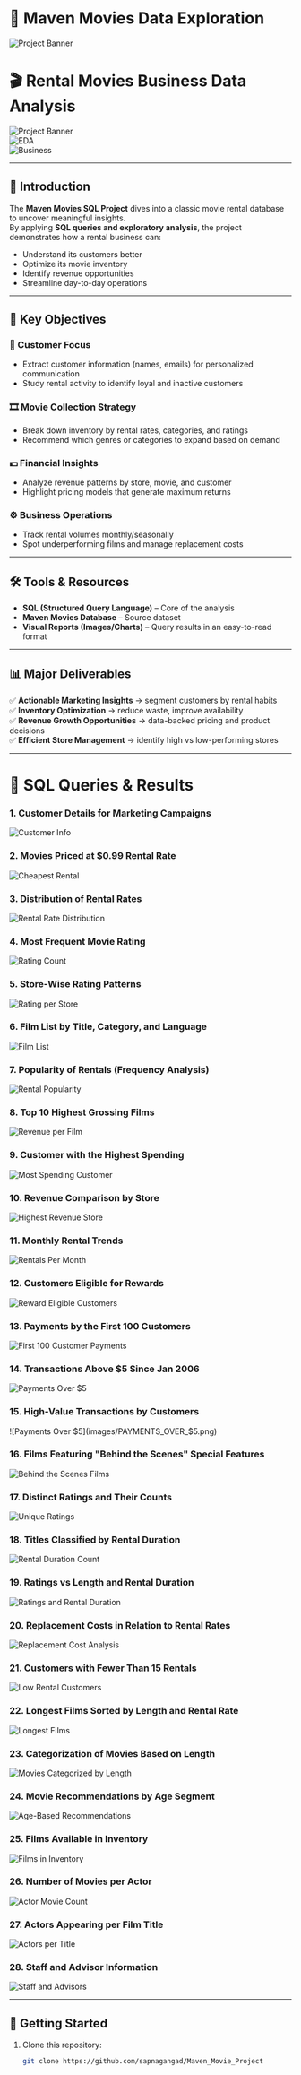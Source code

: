 # 🍿 Maven Movies Data Exploration  

![Project Banner](https://cdn.vectorstock.com/i/750p/76/37/movie-production-crew-shooting-vector-58417637.avif)

# 🎬 Rental Movies Business Data Analysis  

![Project Banner](https://img.shields.io/badge/SQL-Data%20Analysis-blue?style=for-the-badge&logo=mysql)  
![EDA](https://img.shields.io/badge/EDA-Exploratory%20Data%20Analysis-orange?style=for-the-badge)  
![Business](https://img.shields.io/badge/Business%20Insights-Movie%20Rentals-green?style=for-the-badge)  

---


## 🔎 Introduction  
The **Maven Movies SQL Project** dives into a classic movie rental database to uncover meaningful insights.  
By applying **SQL queries and exploratory analysis**, the project demonstrates how a rental business can:  
- Understand its customers better  
- Optimize its movie inventory  
- Identify revenue opportunities  
- Streamline day-to-day operations  

---

## 🎯 Key Objectives  

### 👥 Customer Focus  
- Extract customer information (names, emails) for personalized communication  
- Study rental activity to identify loyal and inactive customers  

### 🎞️ Movie Collection Strategy  
- Break down inventory by rental rates, categories, and ratings  
- Recommend which genres or categories to expand based on demand  

### 💵 Financial Insights  
- Analyze revenue patterns by store, movie, and customer  
- Highlight pricing models that generate maximum returns  

### ⚙️ Business Operations  
- Track rental volumes monthly/seasonally  
- Spot underperforming films and manage replacement costs  

---

## 🛠️ Tools & Resources  
- **SQL (Structured Query Language)** – Core of the analysis  
- **Maven Movies Database** – Source dataset  
- **Visual Reports (Images/Charts)** – Query results in an easy-to-read format  

---

## 📊 Major Deliverables  

✅ **Actionable Marketing Insights** → segment customers by rental habits  
✅ **Inventory Optimization** → reduce waste, improve availability  
✅ **Revenue Growth Opportunities** → data-backed pricing and product decisions  
✅ **Efficient Store Management** → identify high vs low-performing stores  

---

# 📂 SQL Queries & Results  

### 1. Customer Details for Marketing Campaigns  
![Customer Info](https://github.com/sapnagangad/Maven_Movie_Project/blob/main/code_output/CUSTOMER_TABLE.png)  

### 2. Movies Priced at $0.99 Rental Rate  
![Cheapest Rental](https://github.com/sapnagangad/Maven_Movie_Project/blob/main/code_output/CHEAPEST_RENTAL_%240.99.png)  

### 3. Distribution of Rental Rates  
![Rental Rate Distribution](https://github.com/sapnagangad/Maven_Movie_Project/blob/main/code_output/TOTAL_NUMBER_OF_MOVIES.png)  

### 4. Most Frequent Movie Rating  
![Rating Count](https://github.com/sapnagangad/Maven_Movie_Project/blob/main/code_output/RATING_WISE_COUNT.png)  

### 5. Store-Wise Rating Patterns  
![Rating per Store](https://github.com/sapnagangad/Maven_Movie_Project/blob/main/code_output/RATING_TO_STORE.png)  

### 6. Film List by Title, Category, and Language  
![Film List](images/TLC.png)  

### 7. Popularity of Rentals (Frequency Analysis)  
![Rental Popularity](images/popularity.png)  

### 8. Top 10 Highest Grossing Films  
![Revenue per Film](images/REVENUE.png)  

### 9. Customer with the Highest Spending  
![Most Spending Customer](images/MOST_SPENDING_CUSTOMER.png)  

### 10. Revenue Comparison by Store  
![Highest Revenue Store](images/MOST_REVENUE.png)  

### 11. Monthly Rental Trends  
![Rentals Per Month](images/RENTALS_PER_MONTH.png)  

### 12. Customers Eligible for Rewards  
![Reward Eligible Customers](images/REWARD_VIA_PHONE.png)  

### 13. Payments by the First 100 Customers  
![First 100 Customer Payments](images/FIRST_100_CUSTOMER_PAYMENTS.png)  

### 14. Transactions Above $5 Since Jan 2006  
![Payments Over $5](images/JAN_06_2006.png)  

### 15. High-Value Transactions by Customers  
![Payments Over $5](images/PAYMENTS_OVER_$5.png)  

### 16. Films Featuring "Behind the Scenes" Special Features  
![Behind the Scenes Films](images/BTS.png)  

### 17. Distinct Ratings and Their Counts  
![Unique Ratings](images/UNI_MOVIES_RATINGS_&_NO_OF_MOVIES.png)  

### 18. Titles Classified by Rental Duration  
![Rental Duration Count](images/SLICED_BY_RENTAL_RATE.png)  

### 19. Ratings vs Length and Rental Duration  
![Ratings and Rental Duration](images/COMPARE_WITH_RENTAL_DURATION.png)  

### 20. Replacement Costs in Relation to Rental Rates  
![Replacement Cost Analysis](images/MIN_MAX_AVG.png)  

### 21. Customers with Fewer Than 15 Rentals  
![Low Rental Customers](images/less_15.png)  

### 22. Longest Films Sorted by Length and Rental Rate  
![Longest Films](images/longestfilms_sort.png)  

### 23. Categorization of Movies Based on Length  
![Movies Categorized by Length](images/SLICED_BY_RENTAL_RATE.png)  

### 24. Movie Recommendations by Age Segment  
![Age-Based Recommendations](images/FIT_FOR_RECOMMENDATION.png)  

### 25. Films Available in Inventory  
![Films in Inventory](images/FILMS_IN_INVENTORY.png)  

### 26. Number of Movies per Actor  
![Actor Movie Count](images/NO_OF_FILMS_BY_ACTOR.png)  

### 27. Actors Appearing per Film Title  
![Actors per Title](images/ACTOR_ASSOCIATED_WITH_TITLE.png)  

### 28. Staff and Advisor Information  
![Staff and Advisors](images/UNION.png)  

---

## 🚀 Getting Started  

1. Clone this repository:  
   ```bash
   git clone https://github.com/sapnagangad/Maven_Movie_Project
